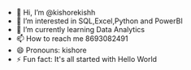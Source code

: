 - 👋 Hi, I’m @kishorekishh
- 👀 I’m interested in SQL,Excel,Python and PowerBI
- 🌱 I’m currently learning Data Analytics
- 📫 How to reach me 8693082491
- 😄 Pronouns: kishore
- ⚡ Fun fact: It's all started with Hello World

<!---
kishorekishh/kishorekishh is a ✨ special ✨ repository because its `README.md` (this file) appears on your GitHub profile.
You can click the Preview link to take a look at your changes.
--->
